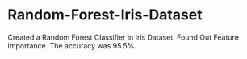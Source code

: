 # Random-Forest-Iris-Dataset

Created a Random Forest Classifier in Iris Dataset. Found Out Feature Importance. The accuracy was 95.5%. 

